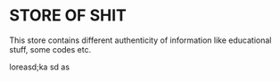 # STORE OF SHIT

This store contains different authenticity of information like educational stuff, some codes etc.


loreasd;ka
sd 
as
